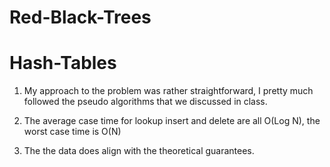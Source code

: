 # Red-Black-Trees
# Hash-Tables

1. My approach to the problem was rather straightforward, I pretty much followed the pseudo algorithms that we discussed in class. 

2.  The average case time for lookup insert and delete are all O(Log N), the worst case time is O(N)

3. The the data does align with the theoretical guarantees.